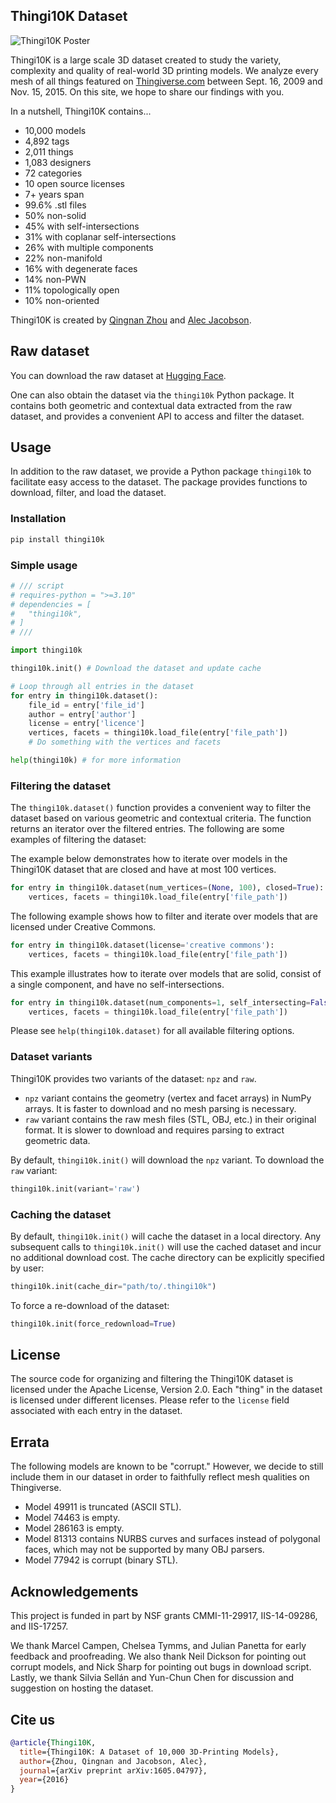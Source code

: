 ## Thingi10K Dataset

![Thingi10K Poster](https://user-images.githubusercontent.com/3606672/65047743-fa269180-d930-11e9-8013-134764b150c1.png)

Thingi10K is a large scale 3D dataset created to study the variety, complexity and quality of
real-world 3D printing models. We analyze every mesh of all things featured on
[Thingiverse.com](https://www.thingiverse.com/)
between Sept. 16, 2009 and Nov. 15, 2015. On this site, we hope to share our findings with you.

In a nutshell, Thingi10K contains...

* 10,000 models
* 4,892 tags
* 2,011 things
* 1,083 designers
* 72 categories
* 10 open source licenses
* 7+ years span
* 99.6% .stl files
* 50% non-solid
* 45% with self-intersections
* 31% with coplanar self-intersections
* 26% with multiple components
* 22% non-manifold
* 16% with degenerate faces
* 14% non-PWN
* 11% topologically open
* 10% non-oriented

Thingi10K is created by [Qingnan Zhou](https://research.adobe.com/person/qingnan-zhou/) and [Alec
Jacobson](http://www.cs.toronto.edu/~jacobson/).

## Raw dataset

You can download the raw dataset at [Hugging Face](https://huggingface.co/datasets/Thingi10K/Thingi10K/tree/main).

One can also obtain the dataset via the `thingi10k` Python package. It contains both geometric and
contextual data extracted from the raw dataset, and provides a convenient API to access and filter
the dataset.

## Usage

In addition to the raw dataset, we provide a Python package `thingi10k` to facilitate easy access to
the dataset. The package provides functions to download, filter, and load the dataset.

### Installation

```sh
pip install thingi10k
```

### Simple usage

```py
# /// script
# requires-python = ">=3.10"
# dependencies = [
#   "thingi10k",
# ]
# ///

import thingi10k

thingi10k.init() # Download the dataset and update cache

# Loop through all entries in the dataset
for entry in thingi10k.dataset():
    file_id = entry['file_id']
    author = entry['author']
    license = entry['licence']
    vertices, facets = thingi10k.load_file(entry['file_path'])
    # Do something with the vertices and facets

help(thingi10k) # for more information
```

### Filtering the dataset

The `thingi10k.dataset()` function provides a convenient way to filter the dataset based on various
geometric and contextual criteria. The function returns an iterator over the filtered entries. The
following are some examples of filtering the dataset:

The example below demonstrates how to iterate over models in the Thingi10K dataset that are
closed and have at most 100 vertices.

```py
for entry in thingi10k.dataset(num_vertices=(None, 100), closed=True):
    vertices, facets = thingi10k.load_file(entry['file_path'])
```

The following example shows how to filter and iterate over models that are licensed under Creative
Commons.

```py
for entry in thingi10k.dataset(license='creative commons'):
    vertices, facets = thingi10k.load_file(entry['file_path'])
```

This example illustrates how to iterate over models that are solid, consist of a single component,
and have no self-intersections.

```py
for entry in thingi10k.dataset(num_components=1, self_intersecting=False, solid=True):
    vertices, facets = thingi10k.load_file(entry['file_path'])
```

Please see `help(thingi10k.dataset)` for all available filtering options.

### Dataset variants

Thingi10K provides two variants of the dataset: `npz` and `raw`.

* `npz` variant contains the geometry (vertex and facet arrays) in NumPy arrays. It is faster to
download and no mesh parsing is necessary.
* `raw` variant contains the raw mesh files (STL, OBJ, etc.) in their original format. It is slower
to download and requires parsing to extract geometric data.

By default, `thingi10k.init()` will download the `npz` variant. To download the `raw` variant:

```py
thingi10k.init(variant='raw')
```

### Caching the dataset

By default, `thingi10k.init()` will cache the dataset in a local directory.
Any subsequent calls to `thingi10k.init()` will use the cached dataset and incur no additional
download cost.
The cache directory can be explicitly specified by user:

```py
thingi10k.init(cache_dir="path/to/.thingi10k")
```

To force a re-download of the dataset:

```py
thingi10k.init(force_redownload=True)
```


## License

The source code for organizing and filtering the Thingi10K dataset is licensed under the Apache License,
Version 2.0. Each "thing" in the dataset is licensed under different licenses. Please refer to the
`license` field associated with each entry in the dataset.

## Errata

The following models are known to be "corrupt." However, we decide to still include them in our dataset in order to faithfully reflect mesh qualities on Thingiverse.

* Model 49911 is truncated (ASCII STL).
* Model 74463 is empty.
* Model 286163 is empty.
* Model 81313 contains NURBS curves and surfaces instead of polygonal faces, which may not be supported by many OBJ parsers.
* Model 77942 is corrupt (binary STL).

## Acknowledgements

This project is funded in part by NSF grants CMMI-11-29917, IIS-14-09286, and IIS-17257.

We thank Marcel Campen, Chelsea Tymms, and Julian Panetta for early feedback and proofreading.
We also thank Neil Dickson for pointing out corrupt models, and Nick Sharp for pointing out bugs in download script.
Lastly, we thank Silvia Sellán and Yun-Chun Chen for discussion and suggestion on hosting the dataset.

## Cite us

```bibtex
@article{Thingi10K,
  title={Thingi10K: A Dataset of 10,000 3D-Printing Models},
  author={Zhou, Qingnan and Jacobson, Alec},
  journal={arXiv preprint arXiv:1605.04797},
  year={2016}
}
```
